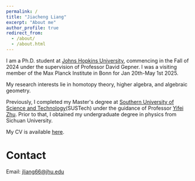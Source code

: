 ```yaml
---
permalink: /
title: "Jiacheng Liang"
excerpt: "About me"
author_profile: true
redirect_from: 
  - /about/
  - /about.html
---
```


I am a Ph.D. student at [Johns Hopkins University](https://mathematics.jhu.edu/), commencing in the Fall of 2024 under the supervision of Professor David Gepner. I was a visiting member of the Max Planck Institute in Bonn for Jan 20th-May 1st 2025. 

My research interests lie in homotopy theory, higher algebra, and algebraic geometry.

Previously, I completed my Master's degree at [Southern University of Science and Technology](https://www.sustech.edu.cn/en/)(SUSTech) under the guidance of Professor [Yifei Zhu](https://yifeizhu.github.io/). Prior to that, I obtained my undergraduate degree in physics from Sichuan University.

My CV is available [here](https://552jc.github.io/ljc552.github.io/files/resume.pdf).

Contact
======
Email: jliang66@jhu.edu
